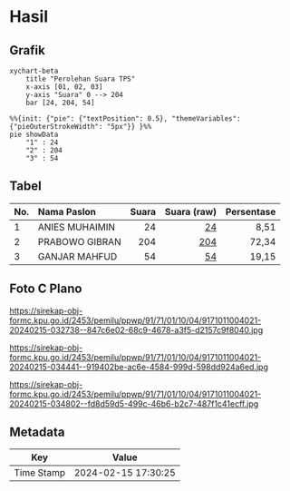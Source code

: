 # Hasil

## Grafik

```mermaid
xychart-beta
    title "Perolehan Suara TPS"
    x-axis [01, 02, 03]
    y-axis "Suara" 0 --> 204
    bar [24, 204, 54]
```

```mermaid
%%{init: {"pie": {"textPosition": 0.5}, "themeVariables": {"pieOuterStrokeWidth": "5px"}} }%%
pie showData
    "1" : 24
    "2" : 204
    "3" : 54
```

## Tabel

| No. | Nama Paslon    | Suara | Suara (raw) | Persentase |
|:--- |:-------------- | -----:| -----------:| ----------:|
| 1   | ANIES MUHAIMIN | 24    | [24][p-1]   | 8,51       |
| 2   | PRABOWO GIBRAN | 204   | [204][p-2]  | 72,34      |
| 3   | GANJAR MAHFUD  | 54    | [54][p-3]   | 19,15      |


[p-1]: https://github.com/gigit-pemilu/pemilu-2024-91-papua/blob/main/pilpres/hitung-suara/sub/91-papua/sub/71-kota-jayapura/sub/01-jayapura-utara/sub/1004-imbi/sub/021-tps/sub/paslon-1.txt
[p-2]: https://github.com/gigit-pemilu/pemilu-2024-91-papua/blob/main/pilpres/hitung-suara/sub/91-papua/sub/71-kota-jayapura/sub/01-jayapura-utara/sub/1004-imbi/sub/021-tps/sub/paslon-2.txt
[p-3]: https://github.com/gigit-pemilu/pemilu-2024-91-papua/blob/main/pilpres/hitung-suara/sub/91-papua/sub/71-kota-jayapura/sub/01-jayapura-utara/sub/1004-imbi/sub/021-tps/sub/paslon-3.txt

## Foto C Plano

https://sirekap-obj-formc.kpu.go.id/2453/pemilu/ppwp/91/71/01/10/04/9171011004021-20240215-032738--847c6e02-68c9-4678-a3f5-d2157c9f8040.jpg

https://sirekap-obj-formc.kpu.go.id/2453/pemilu/ppwp/91/71/01/10/04/9171011004021-20240215-034441--919402be-ac6e-4584-999d-598dd924a6ed.jpg

https://sirekap-obj-formc.kpu.go.id/2453/pemilu/ppwp/91/71/01/10/04/9171011004021-20240215-034802--fd8d59d5-499c-46b6-b2c7-487f1c41ecff.jpg


## Metadata

| Key        | Value               |
| ---------- | ------------------- |
| Time Stamp | 2024-02-15 17:30:25 |



